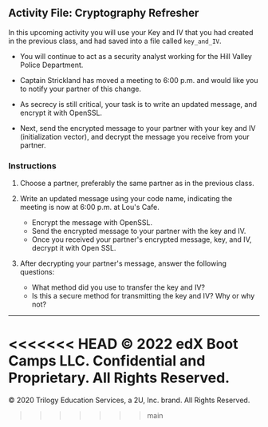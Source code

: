 ## Activity File: Cryptography Refresher

In this upcoming activity you will use your Key and IV that you had created in the previous class, and had saved into a file called `key_and_IV`. 

- You will continue to act as a security analyst working for the Hill Valley Police Department.

- Captain Strickland has moved a meeting to 6:00 p.m. and would like you to notify your partner of this change.

- As secrecy is still critical, your task is to write an updated message, and encrypt it with OpenSSL.

- Next, send the encrypted message to your partner with your key and IV (initialization vector), and decrypt the message you receive from your partner.

### Instructions

1. Choose a partner, preferably the same partner as in the previous class.

2. Write an updated message using your code name, indicating the meeting is now at 6:00 p.m. at Lou's Cafe.
    - Encrypt the message with OpenSSL.
    - Send the encrypted message to your partner with the key and IV.
    - Once you received your partner's encrypted message, key, and IV, decrypt it with Open SSL.

3. After decrypting your partner's message, answer the following questions:
    - What method did you use to transfer the key and IV?
    - Is this a secure method for transmitting the key and IV? Why or why not?
---
<<<<<<< HEAD
 © 2022 edX Boot Camps LLC. Confidential and Proprietary. All Rights Reserved.
=======
 © 2020 Trilogy Education Services, a 2U, Inc. brand. All Rights Reserved.
>>>>>>> main


